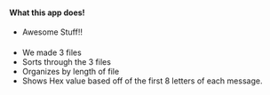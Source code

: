 #### What this app does!
* Awesome Stuff!!
####
* We made 3 files
* Sorts through the 3 files
* Organizes by length of file
* Shows Hex value based off of the first 8 letters of each message.